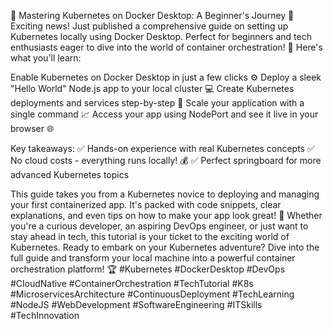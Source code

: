 🚀 Mastering Kubernetes on Docker Desktop: A Beginner's Journey 🐳
Exciting news! Just published a comprehensive guide on setting up Kubernetes locally using Docker Desktop. Perfect for beginners and tech enthusiasts eager to dive into the world of container orchestration! 🌟
Here's what you'll learn:

Enable Kubernetes on Docker Desktop in just a few clicks ⚙️
Deploy a sleek "Hello World" Node.js app to your local cluster 💻
Create Kubernetes deployments and services step-by-step 📝
Scale your application with a single command 📈
Access your app using NodePort and see it live in your browser 🌐

Key takeaways:
✅ Hands-on experience with real Kubernetes concepts
✅ No cloud costs - everything runs locally! 💰
✅ Perfect springboard for more advanced Kubernetes topics

This guide takes you from a Kubernetes novice to deploying and managing your first containerized app. It's packed with code snippets, clear explanations, and even tips on how to make your app look great! 🎨
Whether you're a curious developer, an aspiring DevOps engineer, or just want to stay ahead in tech, this tutorial is your ticket to the exciting world of Kubernetes.
Ready to embark on your Kubernetes adventure? Dive into the full guide and transform your local machine into a powerful container orchestration platform! 🏆
#Kubernetes #DockerDesktop #DevOps #CloudNative #ContainerOrchestration #TechTutorial #K8s #MicroservicesArchitecture #ContinuousDeployment #TechLearning #NodeJS #WebDevelopment #SoftwareEngineering #ITSkills #TechInnovation
